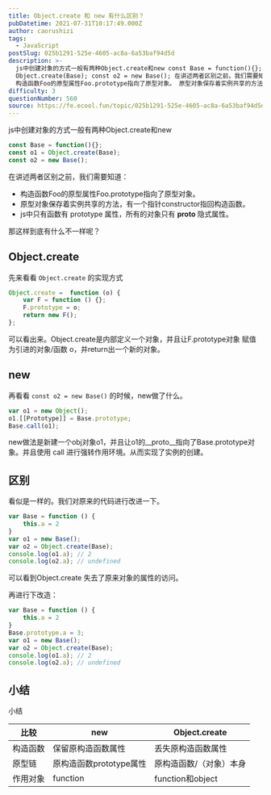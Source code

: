 ```yaml
---
title: Object.create 和 new 有什么区别？
pubDatetime: 2021-07-31T10:17:49.000Z
author: caorushizi
tags:
  - JavaScript
postSlug: 025b1291-525e-4605-ac8a-6a53baf94d5d
description: >-
  js中创建对象的方式一般有两种Object.create和new const Base = function(){}; const o1 =
  Object.create(Base); const o2 = new Base(); 在讲述两者区别之前，我们需要知道：
  构造函数Foo的原型属性Foo.prototype指向了原型对象。 原型对象保存着实例共享的方法，有一个指针constructor指回
difficulty: 3
questionNumber: 560
source: https://fe.ecool.fun/topic/025b1291-525e-4605-ac8a-6a53baf94d5d
---
```


js中创建对象的方式一般有两种Object.create和new

```javascript
const Base = function(){};
const o1 = Object.create(Base);
const o2 = new Base();
```

在讲述两者区别之前，我们需要知道：

* 构造函数Foo的原型属性Foo.prototype指向了原型对象。
* 原型对象保存着实例共享的方法，有一个指针constructor指回构造函数。
* js中只有函数有 prototype 属性，所有的对象只有 __proto__ 隐式属性。

那这样到底有什么不一样呢？

## Object.create

先来看看 `Object.create` 的实现方式

```javascript
Object.create =  function (o) {
    var F = function () {};
    F.prototype = o;
    return new F();
};
```

可以看出来。Object.create是内部定义一个对象，并且让F.prototype对象 赋值为引进的对象/函数 o，并return出一个新的对象。

## new

再看看 `const o2 = new Base()` 的时候，new做了什么。

```javascript
var o1 = new Object();
o1.[[Prototype]] = Base.prototype;
Base.call(o1);
```

new做法是新建一个obj对象o1，并且让o1的__proto__指向了Base.prototype对象。并且使用 call 进行强转作用环境。从而实现了实例的创建。

## 区别

看似是一样的。我们对原来的代码进行改进一下。

```javascript
var Base = function () {
    this.a = 2
}
var o1 = new Base();
var o2 = Object.create(Base);
console.log(o1.a); // 2
console.log(o2.a); // undefined
```

可以看到Object.create 失去了原来对象的属性的访问。

再进行下改造：
```javascript
var Base = function () {
    this.a = 2
}
Base.prototype.a = 3;
var o1 = new Base();
var o2 = Object.create(Base);
console.log(o1.a); // 2
console.log(o2.a); // undefined
```

## 小结

小结

|比较|new|Object.create|
|--|--|--|
|构造函数|保留原构造函数属性|丢失原构造函数属性|
|原型链|原构造函数prototype属性|原构造函数/（对象）本身|
|作用对象|function|function和object|



